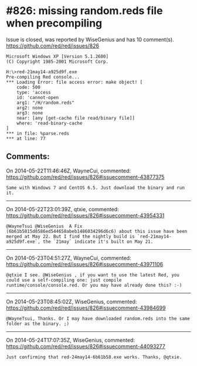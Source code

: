 
#826: missing random.reds file when precompiling
================================================================================
Issue is closed, was reported by WiseGenius and has 10 comment(s).
<https://github.com/red/red/issues/826>

```
Microsoft Windows XP [Version 5.1.2600]
(C) Copyright 1985-2001 Microsoft Corp.

H:\>red-21may14-a925d9f.exe
Pre-compiling Red console...
*** Loading Error: file access error: make object! [
    code: 500
    type: 'access
    id: 'cannot-open
    arg1: "/H/random.reds"
    arg2: none
    arg3: none
    near: [any [get-cache file read/binary file]]
    where: 'read-binary-cache
]
*** in file: %parse.reds
*** at line: 77
```



Comments:
--------------------------------------------------------------------------------

On 2014-05-22T11:46:46Z, WayneCui, commented:
<https://github.com/red/red/issues/826#issuecomment-43877375>

    Same with Windows 7 and CentOS 6.5. Just download the binary and run it.

--------------------------------------------------------------------------------

On 2014-05-22T23:01:39Z, qtxie, commented:
<https://github.com/red/red/issues/826#issuecomment-43954331>

    @WayneTsui @WiseGenius  A Fix (6b61b5815d8586ed544658abeb1486034296d6c6) about this issue have been merged at May 22. But I find the nightly build is `red-21may14-a925d9f.exe`, the `21may` indicate it's built on May 21.

--------------------------------------------------------------------------------

On 2014-05-23T04:51:27Z, WayneCui, commented:
<https://github.com/red/red/issues/826#issuecomment-43971106>

    @qtxie I see. @WiseGenius , if you want to use the latest Red, you could use a self-compiling one: just compile  runtime/console/console.red. Or you may have already done this? :-)

--------------------------------------------------------------------------------

On 2014-05-23T08:45:02Z, WiseGenius, commented:
<https://github.com/red/red/issues/826#issuecomment-43984699>

    @WayneTsui, Thanks. Or I may have downloaded random.reds into the same folder as the binary. ;)

--------------------------------------------------------------------------------

On 2014-05-24T17:07:35Z, WiseGenius, commented:
<https://github.com/red/red/issues/826#issuecomment-44093277>

    Just confirming that red-24may14-6b61b58.exe works. Thanks, @qtxie.

